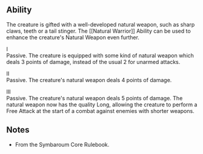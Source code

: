 ## Ability
The creature is gifted with a well-developed natural weapon, such as sharp claws, teeth or a tail stinger. The [[Natural Warrior]] Ability can be used to enhance the creature's Natural Weapon even further.

I<br>Passive. The creature is equipped with some kind of natural weapon which deals 3 points of damage, instead of the usual 2 for unarmed attacks.

II<br>Passive. The creature's natural weapon deals 4 points of damage.

III<br>Passive. The creature's natural weapon deals 5 points of damage. The natural weapon now has the quality Long, allowing the creature to perform a Free Attack at the start of a combat against enemies with shorter weapons.
## Notes
* From the Symbaroum Core Rulebook.